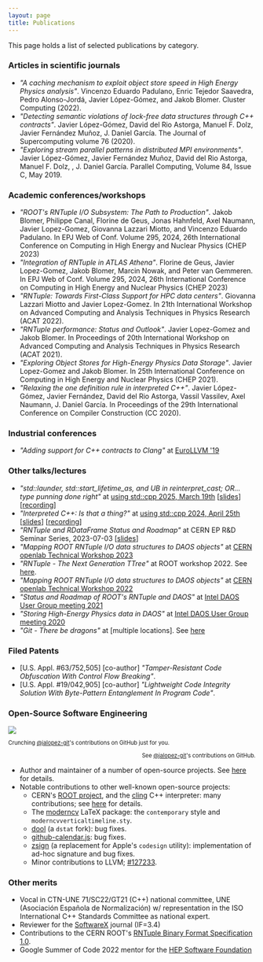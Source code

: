 ```yaml
---
layout: page
title: Publications
---
```


This page holds a list of selected publications by category.

### Articles in scientific journals
- _"A caching mechanism to exploit object store speed in High Energy Physics analysis"_.
Vincenzo Eduardo Padulano, Enric Tejedor Saavedra, Pedro Alonso-Jord&aacute;, Javier L&oacute;pez-G&oacute;mez, and Jakob Blomer.
Cluster Computing (2022).
- _"Detecting semantic violations of lock-free data structures through C++ contracts"_.
Javier L&oacute;pez-G&oacute;mez, David del Rio Astorga, Manuel F. Dolz, Javier Fern&aacute;ndez Mun&#771;oz, J. Daniel Garc&iacute;a.
The Journal of Supercomputing volume 76 (2020).
- _"Exploring stream parallel patterns in distributed MPI environments"_.
Javier L&oacute;pez-G&oacute;mez, Javier Fern&aacute;ndez Mun&#771;oz, David del Rio Astorga, Manuel F. Dolz, , J. Daniel Garc&iacute;a.
Parallel Computing, Volume 84, Issue C, May 2019.

### Academic conferences/workshops
- _"ROOT's RNTuple I/O Subsystem: The Path to Production"_.
Jakob Blomer, Philippe Canal, Florine de Geus, Jonas Hahnfeld, Axel Naumann, Javier Lopez-Gomez, Giovanna Lazzari Miotto, and Vincenzo Eduardo Padulano.
In EPJ Web of Conf. Volume 295, 2024, 26th International Conference on Computing in High Energy and Nuclear Physics (CHEP 2023)
- _"Integration of RNTuple in ATLAS Athena"_.
Florine de Geus, Javier Lopez-Gomez, Jakob Blomer, Marcin Nowak, and Peter van Gemmeren.
In EPJ Web of Conf. Volume 295, 2024, 26th International Conference on Computing in High Energy and Nuclear Physics (CHEP 2023)
- _"RNTuple: Towards First-Class Support for HPC data centers"_.
Giovanna Lazzari Miotto and Javier Lopez-Gomez.
In 21th International Workshop on Advanced Computing and Analysis Techniques in Physics Research (ACAT 2022).
- _"RNTuple performance: Status and Outlook"_.
Javier Lopez-Gomez and Jakob Blomer.
In Proceedings of 20th International Workshop on Advanced Computing and Analysis Techniques in Physics Research (ACAT 2021).
- _"Exploring Object Stores for High-Energy Physics Data Storage"_.
Javier Lopez-Gomez and Jakob Blomer.
In 25th International Conference on Computing in High Energy and Nuclear Physics (CHEP 2021).
- _"Relaxing the one definition rule in interpreted C++"_.
Javier L&oacute;pez-G&oacute;mez, Javier Fern&aacute;ndez, David del Rio Astorga, Vassil Vassilev, Axel Naumann, J. Daniel Garc&iacute;a.
In Proceedings of the 29th International Conference on Compiler Construction (CC 2020).

### Industrial conferences
- _"Adding support for C++ contracts to Clang"_ at [EuroLLVM '19](https://llvm.org/devmtg/2019-04/)

### Other talks/lectures
- _"std::launder, std::start\_lifetime\_as, and UB in reinterpret\_cast; OR... type punning done right"_ at [using std::cpp 2025, March 19th](https://usingstdcpp.org/)  [[slides](https://github.com/jalopezg-git/slides-using_stdcpp_2025/blob/master/main.pdf)]  [[recording](https://www.youtube.com/watch?v=NRV_bgN92DI)]
- _"Interpreted C++: Is that a thing?"_ at [using std::cpp 2024, April 25th](https://usingstdcpp.org/)  [[slides](https://github.com/jalopezg-git/slides-using_stdcpp_2024/blob/master/main.pdf)]  [[recording](https://youtu.be/6xzR-IR85wM)]
- _"RNTuple and RDataFrame Status and Roadmap"_ at CERN EP R&D Seminar Series, 2023-07-03 [[slides](/public/docs/EP_RD_WP7.4_EfficientAnalysis_03072023.pdf)]
- _"Mapping ROOT RNTuple I/O data structures to DAOS objects"_ at [CERN openlab Technical Workshop 2023](https://indico.cern.ch/event/1225408/contributions/5243848/)
- _"RNTuple - The Next Generation TTree"_ at ROOT workshop 2022.  See [here](https://indico.fnal.gov/event/23628/contributions/240607/).
- _"Mapping ROOT RNTuple I/O data structures to DAOS objects"_ at [CERN openlab Technical Workshop 2022](https://indico.cern.ch/event/1100904/contributions/4751987/)
- _"Status and Roadmap of ROOT's RNTuple and DAOS"_ at [Intel DAOS User Group meeting 2021](https://daosio.atlassian.net/wiki/spaces/DC/pages/11015454821/DUG21)
- _"Storing High-Energy Physics data in DAOS"_ at [Intel DAOS User Group meeting 2020](https://daosio.atlassian.net/wiki/spaces/DC/pages/4866835353/DUG20)
- _"Git - There be dragons"_ at [multiple locations].  See [here](https://github.com/jalopezg-git/Git_There-Be-Dragons)

### Filed Patents

- [U.S. Appl. #63/752,505] [co-author] _"Tamper-Resistant Code Obfuscation With Control Flow Breaking"_.
- [U.S. Appl. #19/042,905] [co-author] _"Lightweight Code Integrity Solution With Byte-Pattern Entanglement In Program Code"_.

### Open-Source Software Engineering
<script crossorigin src="/public/js/github-calendar.min.js"></script>
<link rel="stylesheet" href="/public/css/github-calendar-responsive.css"/>

<div class="calendar">
    <img class="spinner" src="https://github.githubassets.com/images/spinners/octocat-spinner-128.gif"/><br/>
    <p class="spinner-text monospace" style="font-size: .7rem;">Crunching <a href="https://github.com/jalopezg-git" target="_blank">@jalopez-git</a>'s contributions on GitHub just for you.</p>
</div>
<script>
    GitHubCalendar(".calendar", "jalopezg-git", { responsive: true, global_stats: true });
</script>
<p style="font-size: .7rem; text-align: right;">See <a href="https://github.com/jalopezg-git" target="_blank">@jalopez-git</a>'s contributions on GitHub.</p>

- Author and maintainer of a number of open-source projects.  See [here](/projects) for details.
- Notable contributions to other well-known open-source projects:
  - CERN's [ROOT project](https://github.com/root-project/root/), and the [cling](https://github.com/root-project/cling/) C++ interpreter: many contributions; see [here](/about) for details.
  - The [moderncv](https://github.com/moderncv/moderncv/) LaTeX package: the `contemporary` style and `moderncvverticaltimeline.sty`.
  - [dool](https://github.com/scottchiefbaker/dool) (a `dstat` fork): bug fixes.
  - [github-calendar.js](https://github.com/Bloggify/github-calendar/): bug fixes.
  - [zsign](https://github.com/zhlynn/zsign/) (a replacement for Apple's `codesign` utility): implementation of ad-hoc signature and bug fixes.
  - Minor contributions to LLVM; [#127233](https://github.com/llvm/llvm-project/pull/127233).

### Other merits
- Vocal in CTN-UNE 71/SC22/GT21 (C++) national committee, UNE (Asociación Española de Normalización) w/ representation in the ISO International C++ Standards Committee as national expert.
- Reviewer for the [SoftwareX](https://www.sciencedirect.com/journal/softwarex) journal (IF=3.4)
- Contributions to the CERN ROOT's [RNTuple Binary Format Specification 1.0](http://cds.cern.ch/record/2923186/files/CERN-OPEN-2025-001.pdf?version=1).
- Google Summer of Code 2022 mentor for the [HEP Software Foundation](https://hepsoftwarefoundation.org/activities/gsoc.html)
